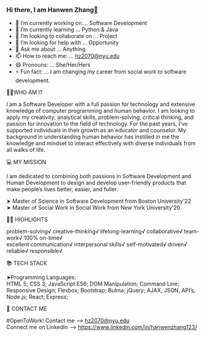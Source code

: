### Hi there, I am Hanwen Zhang👋

<!--
**hanwenzhang123/hanwenzhang123** is a ✨ _special_ ✨ repository because its `README.md` (this file) appears on your GitHub profile.
-->
- 🔭 I’m currently working on ... Software Development
- 🌱 I’m currently learning ... Python & Java
- 👯 I’m looking to collaborate on ... Project
- 🤔 I’m looking for help with ... Opportunity
- 💬 Ask me about ... Anything
- 📫 How to reach me: ... hz2070@nyu.edu
- 😄 Pronouns: ... She/Her/Hers
- ⚡ Fun fact: ... I am changing my career from social work to software development.

👩🏻‍WHO AM I?

I am a Software Developer with a full passion for technology and extensive knowledge of computer programming and human behavior. I am looking to apply my creativity, analytical skills, problem-solving, critical thinking, and passion for innovation to the field of technology. For the past years, I've supported individuals in their growth as an educator and counselor. My background in understanding human behavior has instilled in me the knowledge and mindset to interact effectively with diverse individuals from all walks of life.

💻 MY MISSION

I am dedicated to combining both passions in Software Development and Human Development to design and develop user-friendly products that make people’s lives better, easier, and fuller:

➤ Master of Science in Software Development from Boston University'22 <br>
➤ Master of Social Work in Social Work from New York University'20

👍🏻 HIGHLIGHTS

problem-solving√ creative-thinking√ lifelong-learning√ collaborative√ team-work√ 100% on-time√ <br>
excellent communication√ interpersonal skills√ self-motivated√ driven√ reliable√ responsible√

📚 TECH STACK

➤Programming Languages: <br>
HTML 5; CSS 3; JavaScript ES6; DOM Manipulation; Command Line; Responsive Design; Flexbox; Bootstrap; Bulma; jQuery; AJAX, JSON, API’s, Node.js; React; Express;

📧 CONTACT ME

#OpenToWork! Contact me --> hz2070@nyu.edu <br>
Connect me on LinkedIn --> https://www.linkedin.com/in/hanwenzhang123/
